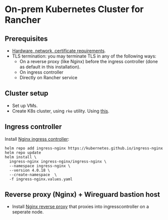 # On-prem Kubernetes Cluster for Rancher

##  Prerequisites
* [Hardware, network, certificate requirements](./requirements.md).
* TLS termination: you may terminate TLS in any of the following ways:
  * On a reverse proxy (like Nginx) before the ingress controller (done as default in this installation).
  * On ingress controller
  * Directly on Rancher service
 
## Cluster setup
* Set up VMs.
* Create K8s cluster, using `rke` utility. Using [this](../../docs/rke-setup.md).

## Ingress controller
Install [Nginx ingress controller](https://kubernetes.github.io/ingress-nginx/deploy/):

```
helm repo add ingress-nginx https://kubernetes.github.io/ingress-nginx
helm repo update
helm install \                                                                                                             
  ingress-nginx ingress-nginx/ingress-nginx \
  --namespace ingress-nginx \
  --version 4.0.18 \
  --create-namespace  \
  -f ingress-nginx.values.yaml
```

## Reverse proxy (Nginx) + Wireguard bastion host
* Install [Nginx reverse proxy](./nginx/) that proxies into ingresscontroller on a seperate node.
